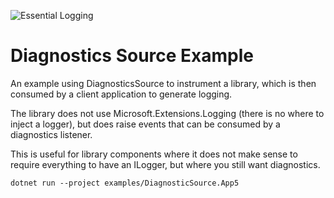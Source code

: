 ![Essential Logging](../../docs/images/diagnostics-logo-64.png)

# Diagnostics Source Example

An example using DiagnosticsSource to instrument a library,
which is then consumed by a client application to generate
logging.

The library does not use Microsoft.Extensions.Logging (there
is no where to inject a logger), but does raise events
that can be consumed by a diagnostics listener.

This is useful for library components where it does not
make sense to require everything to have an ILogger, but
where you still want diagnostics.

```pwsh
dotnet run --project examples/DiagnosticSource.App5
```

